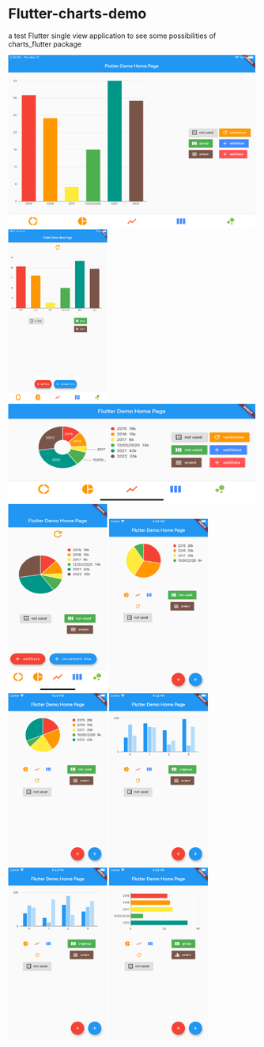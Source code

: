 # Flutter-charts-demo
a test Flutter single view application to see some possibilities of charts_flutter package

<img src = "flutter_app/lib/assets/images/SC1.png" width="500" height = "350" />
<img src = "flutter_app/lib/assets/images/SC2.png" width="200" height = "350" />
<img src = "flutter_app/lib/assets/images/SC3.png" width="500" height = "200" />
<img src = "flutter_app/lib/assets/images/SC4.png" width="200" height = "380" />
<img src = "flutter_app/lib/assets/images/SC5.png" width="200" height = "350" />
<img src = "flutter_app/lib/assets/images/SC6.png" width="200" height = "350" />
<img src = "flutter_app/lib/assets/images/SC7.png" width="200" height = "350" />
<img src = "flutter_app/lib/assets/images/SC8.png" width="200" height = "350" />
<img src = "flutter_app/lib/assets/images/SC9.png" width="200" height = "350" />

